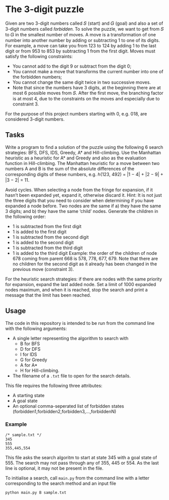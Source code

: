 # The 3-digit puzzle
Given are two 3-digit numbers called 𝑆 (start) and 𝐺 (goal) and also a set of 3-digit numbers called 𝑓𝑜𝑟𝑏𝑖𝑑𝑑𝑒𝑛. To solve the puzzle, we want to get from 𝑆 to 𝐺 in the smallest number of moves. A move is a transformation of one number into another number by adding or subtracting 1 to one of its digits. For example, a move can take you from 123 to 124 by adding 1 to the last digit or from 953 to 853 by subtracting 1 from the first digit. Moves must satisfy the following constraints:

+ You cannot add to the digit 9 or subtract from the digit 0;
+ You cannot make a move that transforms the current number into one of the forbidden numbers;
+ You cannot change the same digit twice in two successive moves.
+ Note that since the numbers have 3 digits, at the beginning there are at most 6 possible moves from 𝑆. After the first move, the branching factor is at most 4, due to the constraints on the moves and especially due to constraint 3.

For the purpose of this project numbers starting with 0, e.g. 018, are considered 3-digit numbers.

## Tasks
Write a program to find a solution of the puzzle using the following 6 search strategies: BFS, DFS, IDS, Greedy, A* and Hill-climbing. Use the Manhattan heuristic as a heuristic for A* and Greedy and also as the evaluation function in Hill-climbing.
The Manhattan heuristic for a move between two numbers A and B is the sum of the absolute differences of the corresponding digits of these numbers, e.g. ℎ(123, 492) = |1 − 4| + |2 − 9| + |3 − 2| = 11.

Avoid cycles. When selecting a node from the fringe for expansion, if it hasn’t been expanded yet, expand it, otherwise discard it. Hint: It is not just the three digits that you need to consider when determining if you have expanded a node before. Two nodes are the same if a) they have the same 3 digits; and b) they have the same ‘child’ nodes.
Generate the children in the following order:
+ 1 is subtracted from the first digit
+ 1 is added to the first digit
+ 1 is subtracted from the second digit
+ 1 is added to the second digit
+ 1 is subtracted from the third digit
+ 1 is added to the third digit
Example: the order of the children of node 678 coming from parent 668 is 578, 778, 677, 679. Note that there are no children for the second digit as it already has been changed in the previous move (constraint 3).

For the heuristic search strategies: if there are nodes with the same priority for expansion, expand the last added node.
Set a limit of 1000 expanded nodes maximum, and when it is reached, stop the search and print a message that the limit has been reached.

## Usage
The code in this repository is intended to be run from the command line with the following arguments:
+ A single letter representing the algorithm to search with
  + B for BFS
  + D for DFS
  + I for IDS
  + G for Greedy
  + A for A*
  + H for Hill-climbing.
+ The filename of a `.txt` file to open for the search details. 

This file requires the following three attributes:
+ A starting state
+ A goal state
+ An optional comma-seperated list of forbidden states (forbidden1,forbidden2,forbidden3,…,forbiddenN)

### Example

```
/* sample.txt */
345
555
355,445,554
```

This file asks the search algoritm to start at state 345 with a goal state of 555. The search may not pass through any of 355, 445 or 554. As the last line is optional, it may not be present in the file.

To initialise a search, call `main.py` from the command line with a letter corresponding to the search method and an input file
```
python main.py B sample.txt
```
